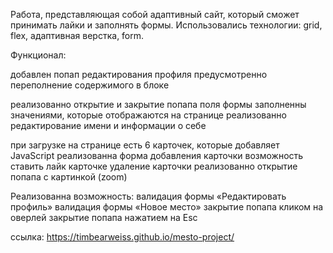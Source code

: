 Работа, представляющая собой адаптивный сайт, который сможет принимать лайки и заполнять формы.
Использовались технологии: grid, flex, адаптивная верстка, form.

Функционал:

добавлен попап редактирования профиля
предусмотренно переполнение содержимого в блоке

реализованно открытие и закрытие попапа
поля формы заполненны значениями, которые отображаются на странице
реализованно редактирование имени и информации о себе

при загрузке на странице есть 6 карточек, которые добавляет JavaScript
реализованна форма добавления карточки
возможность ставить лайк карточке
удаление карточки
реализованно открытие попапа с картинкой (zoom)

Реализованна возможность:
валидация формы «Редактировать профиль»
валидация формы «Новое место»
закрытие попапа кликом на оверлей
закрытие попапа нажатием на Esc

ссылка: https://timbearweiss.github.io/mesto-project/
